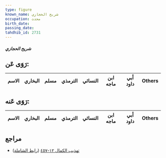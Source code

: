 ```yaml
---
type: figure
known_name: شريح الحجازي
occupation: محدث
birth_date:
passing_date:
tahdhib_id: 2731
---
```

##### شريح الحجازي

## رَوَى عَن:
| الاسم | البخاري | مسلم | الترمذي | النسائي | ابن ماجه | أبي داود | Others |
| ----- | ------- | ---- | ------- | ------- | -------- | -------- | ------ |
## رَوَى عَنه:
| الاسم | البخاري | مسلم | الترمذي | النسائي | ابن ماجه | أبي داود | Others |
| ----- | ------- | ---- | ------- | ------- | -------- | -------- | ------ |
## مراجع
- [تهذيب الكمال ١٢-٤٥٧](obsidian://open?vault=Tahdhib-al-Kamal&file=Figures/٢٧٣١-شريح%20الحجازي) ([رابط الشاملة](https://shamela.ws/book/3722/6230))